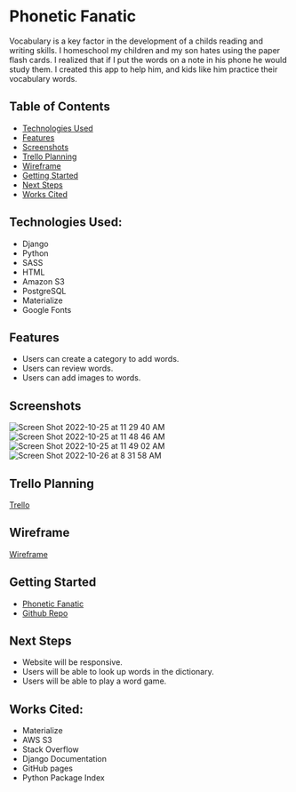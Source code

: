 # Phonetic Fanatic
Vocabulary is a key factor in the development of a childs reading and writing skills.  I homeschool my children and my son hates using the paper flash cards.  I realized that if I put the words on a note in his phone he would study them.   I created this app to help him, and kids like him practice their vocabulary words.  

## Table of Contents
* [Technologies Used](https://github.com/MirandaBillue/phonetic_fanatic/blob/main/README.md#technologies-used)
* [Features](https://github.com/MirandaBillue/phonetic_fanatic/blob/main/README.md#features)
* [Screenshots](https://github.com/MirandaBillue/phonetic_fanatic/blob/main/README.md#scree)
* [Trello Planning](https://github.com/MirandaBillue/phonetic_fanatic/blob/main/README.md#trello-planning)
* [Wireframe](https://github.com/MirandaBillue/phonetic_fanatic/blob/main/README.md#wireframeFrame)
* [Getting Started](https://github.com/MirandaBillue/phonetic_fanatic/blob/main/README.md#getting-started)
* [Next Steps](https://github.com/MirandaBillue/phonetic_fanatic/blob/main/README.md#next-steps)
* [Works Cited](https://github.com/MirandaBillue/phonetic_fanatic/blob/main/README.md#works-cited)


## Technologies Used:
* Django
* Python
* SASS
* HTML
* Amazon S3
* PostgreSQL
* Materialize
* Google Fonts


## Features
* Users can create a category to add words.
* Users can review words.
* Users can add images to words.

## Screenshots
![Screen Shot 2022-10-25 at 11 29 40 AM](https://user-images.githubusercontent.com/110904846/198026191-a8cf0089-8744-48d7-a436-5723b149f0da.png)
![Screen Shot 2022-10-25 at 11 48 46 AM](https://user-images.githubusercontent.com/110904846/198026113-001f11f1-79f3-46cf-a906-12e77b09861f.png)
![Screen Shot 2022-10-25 at 11 49 02 AM](https://user-images.githubusercontent.com/110904846/198026296-4652979d-465f-4ceb-9987-645b7e2043a8.png)
![Screen Shot 2022-10-26 at 8 31 58 AM](https://user-images.githubusercontent.com/110904846/198026785-bec4dbae-799f-49c3-bd4b-fcda8d2739d7.png)


## Trello Planning
[Trello](https://trello.com/invite/b/DWb6R41z/ATTI0728f4a443ea2c2d9bd591ce8bd15b5691DA6FBD/project-4)

## Wireframe
[Wireframe](https://user-images.githubusercontent.com/110904846/198025616-310832d1-c35f-443c-9b64-41e8b8331db8.png)



## Getting Started
* [Phonetic Fanatic](https://phonetic-fanatic.herokuapp.com/)
* [Github Repo](https://github.com/MirandaBillue/phonetic_fanatic.git)

## Next Steps
* Website will be responsive.
* Users will be able to look up words in the dictionary.
* Users will be able to play a word game.

## Works Cited:
* Materialize
* AWS S3
* Stack Overflow
* Django Documentation
* GitHub pages
* Python Package Index
